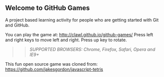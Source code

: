 ## Welcome to GitHub Games

A project based learning activity for people who are getting started with Git and GitHub.

You can play the game at: http://clawl.github.io/github-games/
Press left and right keys to move left and right. Press up key to rotate.
>> _*SUPPORTED BROWSERS*: Chrome, Firefox, Safari, Opera and IE9+_

This fun open source game was cloned from: https://github.com/jakesgordon/javascript-tetris
